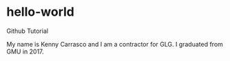 # hello-world
Github Tutorial

My name is Kenny Carrasco and I am a contractor for GLG. I graduated from GMU in 2017.
